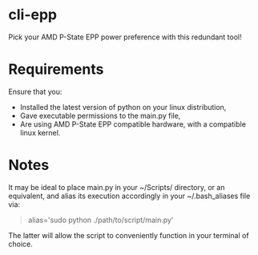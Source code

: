 # cli-epp

Pick your AMD P-State EPP power preference with this redundant tool!

# Requirements

Ensure that you:

* Installed the latest version of python on your linux distribution,
* Gave executable permissions to the main.py file,
* Are using AMD P-State EPP compatible hardware, with a compatible linux kernel.

# Notes

It may be ideal to place main.py in your ~/Scripts/ directory, or an equivalent, and alias its execution accordingly in your ~/.bash_aliases file via:

> alias='sudo python ./path/to/script/main.py'

The latter will allow the script to conveniently function in your terminal of choice.
